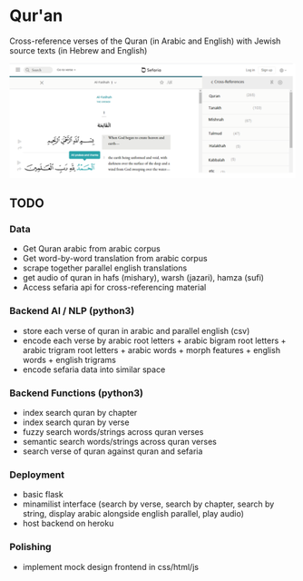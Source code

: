 # Qur'an
Cross-reference verses of the  Quran (in Arabic and English) with Jewish source texts (in Hebrew and English)

![](design/interface.png)


## TODO

### Data
- Get Quran arabic from arabic corpus
- Get word-by-word translation from arabic corpus
- scrape together parallel english translations 
- get audio of quran in hafs (mishary), warsh (jazari), hamza (sufi)
- Access sefaria api for cross-referencing material

### Backend AI / NLP (python3)
- store each verse of quran in arabic and parallel english (csv)
- encode each verse by arabic root letters + arabic bigram root letters + arabic trigram root letters + arabic words + morph features + english words + english trigrams
- encode sefaria data into similar space

### Backend Functions (python3)
- index search quran by chapter
- index search quran by verse
- fuzzy search words/strings across quran verses
- semantic search words/strings across quran verses
- search verse of quran against quran and sefaria

### Deployment
- basic flask
- minamilist interface (search by verse, search by chapter, search by string, display arabic alongside english parallel, play audio)
- host backend on heroku

### Polishing
- implement mock design frontend in css/html/js